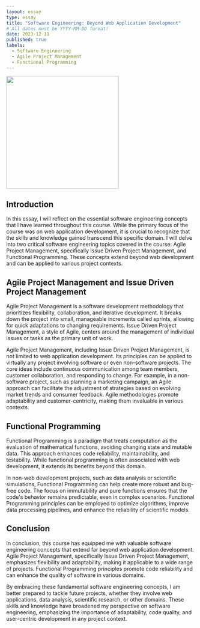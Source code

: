 ```yaml
---
layout: essay
type: essay
title: "Software Engineering: Beyond Web Application Development"
# All dates must be YYYY-MM-DD format!
date: 2023-12-11
published: true
labels:
  - Software Engineering
  - Agile Project Management
  - Functional Programming
---
```


<img width="300px" class="rounded float-start pe-4" src="">

## Introduction

In this essay, I will reflect on the essential software engineering concepts that I have learned throughout this course. While the primary focus of the course was on web application development, it is crucial to recognize that the skills and knowledge gained transcend this specific domain. I will delve into two critical software engineering topics covered in the course: Agile Project Management, specifically Issue Driven Project Management, and Functional Programming. These concepts extend beyond web development and can be applied to various project contexts.

## Agile Project Management and Issue Driven Project Management

Agile Project Management is a software development methodology that prioritizes flexibility, collaboration, and iterative development. It breaks down the project into small, manageable increments called sprints, allowing for quick adaptations to changing requirements. Issue Driven Project Management, a style of Agile, centers around the management of individual issues or tasks as the primary unit of work.

Agile Project Management, including Issue Driven Project Management, is not limited to web application development. Its principles can be applied to virtually any project involving software or even non-software projects. The core ideas include continuous communication among team members, customer collaboration, and responding to change. For example, in a non-software project, such as planning a marketing campaign, an Agile approach can facilitate the adjustment of strategies based on evolving market trends and consumer feedback. Agile methodologies promote adaptability and customer-centricity, making them invaluable in various contexts.

## Functional Programming

Functional Programming is a paradigm that treats computation as the evaluation of mathematical functions, avoiding changing state and mutable data. This approach enhances code reliability, maintainability, and testability. While functional programming is often associated with web development, it extends its benefits beyond this domain.

In non-web development projects, such as data analysis or scientific simulations, Functional Programming can help create more robust and bug-free code. The focus on immutability and pure functions ensures that the code's behavior remains predictable, even in complex scenarios. Functional Programming principles can be employed to optimize algorithms, improve data processing pipelines, and enhance the reliability of scientific models.

## Conclusion

In conclusion, this course has equipped me with valuable software engineering concepts that extend far beyond web application development. Agile Project Management, specifically Issue Driven Project Management, emphasizes flexibility and adaptability, making it applicable to a wide range of projects. Functional Programming principles promote code reliability and can enhance the quality of software in various domains.

By embracing these fundamental software engineering concepts, I am better prepared to tackle future projects, whether they involve web applications, data analysis, scientific research, or other domains. These skills and knowledge have broadened my perspective on software engineering, emphasizing the importance of adaptability, code quality, and user-centric development in any project context.
